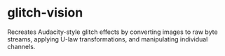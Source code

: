 # glitch-vision
Recreates Audacity-style glitch effects by converting images to raw byte streams, applying U-law transformations, and manipulating individual channels.
